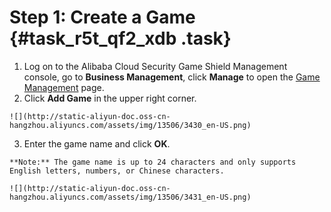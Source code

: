 # Step 1: Create a Game {#task_r5t_qf2_xdb .task}

1.   Log on to the Alibaba Cloud Security Game Shield Management console, go to **Business Management**, click **Manage** to open the [Game Management](https://yundun.console.aliyun.com/?p=yxd#/game/app) page. 
2.   Click **Add Game** in the upper right corner. 

    ![](http://static-aliyun-doc.oss-cn-hangzhou.aliyuncs.com/assets/img/13506/3430_en-US.png)

3.   Enter the game name and click **OK**. 

    **Note:** The game name is up to 24 characters and only supports English letters, numbers, or Chinese characters.

    ![](http://static-aliyun-doc.oss-cn-hangzhou.aliyuncs.com/assets/img/13506/3431_en-US.png)


